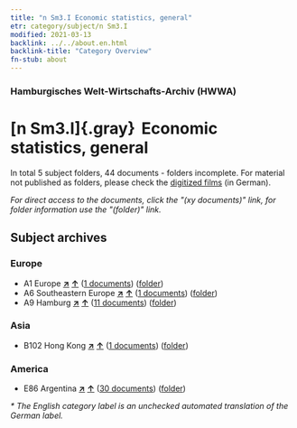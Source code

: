 ```yaml
---
title: "n Sm3.I Economic statistics, general"
etr: category/subject/n Sm3.I
modified: 2021-03-13
backlink: ../../about.en.html
backlink-title: "Category Overview"
fn-stub: about
---
```


### Hamburgisches Welt-Wirtschafts-Archiv (HWWA)
# [n Sm3.I]{.gray}&#8201; Economic statistics, general&#160; 





In total 5 subject folders, 44 documents - folders incomplete.
For material not published as folders, please check the [digitized films](/film/h1_sh) (in German).

_For direct access to the documents, click the "(xy documents)" link, for folder information use the "(folder)" link._

## Subject archives



### Europe

- A1 Europe [**&nearr;**](../../../geo/i/140892/about.en.html "Europe (all folders)") [**&uarr;**](../../../geo/about.en.html#A1 "Country category system") (<a href="https://pm20.zbw.eu/dfgview/sh/140892,145778" title="about: Europe : Economic statistics, general" target="_blank">1 documents</a>) ([folder](../../../../folder/sh/1408xx/140892/1457xx/145778/about.en.html))
- A6 Southeastern Europe [**&nearr;**](../../../geo/i/140900/about.en.html "Southeastern Europe (all folders)") [**&uarr;**](../../../geo/about.en.html#A6 "Country category system") (<a href="https://pm20.zbw.eu/dfgview/sh/140900,145778" title="about: Southeastern Europe : Economic statistics, general" target="_blank">1 documents</a>) ([folder](../../../../folder/sh/1409xx/140900/1457xx/145778/about.en.html))
- A9 Hamburg [**&nearr;**](../../../geo/i/140905/about.en.html "Hamburg (all folders)") [**&uarr;**](../../../geo/about.en.html#A9 "Country category system") (<a href="https://pm20.zbw.eu/dfgview/sh/140905,145778" title="about: Hamburg : Economic statistics, general" target="_blank">11 documents</a>) ([folder](../../../../folder/sh/1409xx/140905/1457xx/145778/about.en.html))

### Asia

- B102 Hong Kong [**&nearr;**](../../../geo/i/141268/about.en.html "Hong Kong (all folders)") [**&uarr;**](../../../geo/about.en.html#B102 "Country category system") (<a href="https://pm20.zbw.eu/dfgview/sh/141268,145778" title="about: Hong Kong : Economic statistics, general" target="_blank">1 documents</a>) ([folder](../../../../folder/sh/1412xx/141268/1457xx/145778/about.en.html))

### America

- E86 Argentina [**&nearr;**](../../../geo/i/141692/about.en.html "Argentina (all folders)") [**&uarr;**](../../../geo/about.en.html#E86 "Country category system") (<a href="https://pm20.zbw.eu/dfgview/sh/141692,145778" title="about: Argentina : Economic statistics, general" target="_blank">30 documents</a>) ([folder](../../../../folder/sh/1416xx/141692/1457xx/145778/about.en.html))


_* The English category label is an unchecked automated translation of the German label._

